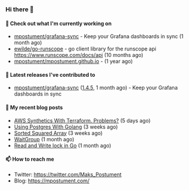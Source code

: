 ### Hi there 👋

#### 👷 Check out what I'm currently working on

- [mpostument/grafana-sync](https://github.com/mpostument/grafana-sync) - Keep your Grafana dashboards in sync (1 month ago)
- [ewilde/go-runscope](https://github.com/ewilde/go-runscope) - go client library for the runscope  api https://www.runscope.com/docs/api (10 months ago)
- [mpostument/mpostument.github.io](https://github.com/mpostument/mpostument.github.io) -  (1 year ago)

#### 🔭 Latest releases I've contributed to

- [mpostument/grafana-sync](https://github.com/mpostument/grafana-sync) ([1.4.5](https://github.com/mpostument/grafana-sync/releases/tag/1.4.5), 1 month ago) - Keep your Grafana dashboards in sync

#### 📜 My recent blog posts

- [AWS Synthetics With Terraform. Problems?](https://mpostument.com/2022/03/08/aws-synthetics-with-terraform/) (5 days ago)
- [Using Postgres With Golang](https://mpostument.com/2022/02/20/connecting-to-postgres-with-golang/) (3 weeks ago)
- [Sorted Squared Array](https://mpostument.com/2022/02/14/sorted-squared-array/) (3 weeks ago)
- [WaitGroup](https://mpostument.com/2022/02/02/wait-groups/) (1 month ago)
- [Read and Write lock in Go](https://mpostument.com/2022/01/31/rwlock/) (1 month ago)

#### 📫 How to reach me

- Twitter: https://twitter.com/Maks_Postument
- Blog: https://mpostument.com/
